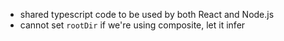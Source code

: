- shared typescript code to be used by both React and Node.js
- cannot set `rootDir` if we're using composite, let it infer
